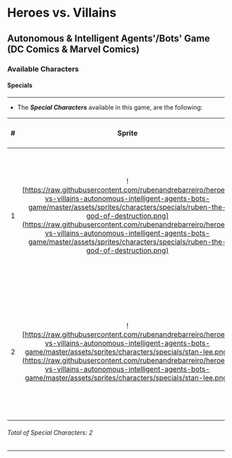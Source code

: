 # Heroes vs. Villains
## Autonomous & Intelligent Agents'/Bots' Game (DC Comics & Marvel Comics)

### Available Characters

#### Specials

***

* The **_Special Characters_** available in this game, are the following:

| #  | Sprite  | Name      | Stamina [0-100] | Wisdom [0-100] | Strength [0-100]   | Velocity [0-100]   | Description |
|:--:|:-------:|:---------:|:-------:|:------------:|:-------:|:-------:|:-----------:|
| 1  | ![https://raw.githubusercontent.com/rubenandrebarreiro/heroes-vs-villains-autonomous-intelligent-agents-bots-game/master/assets/sprites/characters/specials/ruben-the-god-of-destruction.png](https://raw.githubusercontent.com/rubenandrebarreiro/heroes-vs-villains-autonomous-intelligent-agents-bots-game/master/assets/sprites/characters/specials/ruben-the-god-of-destruction.png)       | **_Rúben, The God of Destruction_** | N/A     | N/A          | N/A     | N/A      | ```` The creator of this specific game. He's also known, in this game, as the "Reincarnation of Evil". This special character have powers similar to a God and can end the game, at anytime, causing the destruction of the world! ```` [See more](https://rubenandrebarreiro.github.io/) |
| 2  | ![https://raw.githubusercontent.com/rubenandrebarreiro/heroes-vs-villains-autonomous-intelligent-agents-bots-game/master/assets/sprites/characters/specials/stan-lee.png](https://raw.githubusercontent.com/rubenandrebarreiro/heroes-vs-villains-autonomous-intelligent-agents-bots-game/master/assets/sprites/characters/specials/stan-lee.png)       | **_Stan Lee_** | N/A     | N/A          | N/A     | N/A      | ```` The Marvel Comics' primary creative leader. He's also known, in this game, as the "Creator". This special character have powers similar to a God and can end the game, at anytime, causing the redemption of the world! ```` [See more](https://en.wikipedia.org/wiki/Stan_Lee) |

###### Total of _Special Characters_: 2

***
